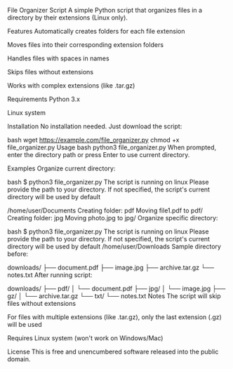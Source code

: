 File Organizer Script
A simple Python script that organizes files in a directory by their extensions (Linux only).

Features
Automatically creates folders for each file extension

Moves files into their corresponding extension folders

Handles files with spaces in names

Skips files without extensions

Works with complex extensions (like .tar.gz)

Requirements
Python 3.x

Linux system

Installation
No installation needed. Just download the script:

bash
wget https://example.com/file_organizer.py
chmod +x file_organizer.py
Usage
bash
python3 file_organizer.py
When prompted, enter the directory path or press Enter to use current directory.

Examples
Organize current directory:

bash
$ python3 file_organizer.py
The script is running on linux
Please provide the path to your directory. If not specified, the script's current directory will be used by default

/home/user/Documents
Creating folder: pdf
Moving file1.pdf to pdf/
Creating folder: jpg
Moving photo.jpg to jpg/
Organize specific directory:

bash
$ python3 file_organizer.py
The script is running on linux
Please provide the path to your directory. If not specified, the script's current directory will be used by default
/home/user/Downloads
Sample directory before:

downloads/
├── document.pdf
├── image.jpg
├── archive.tar.gz
└── notes.txt
After running script:

downloads/
├── pdf/
│   └── document.pdf
├── jpg/
│   └── image.jpg
├── gz/
│   └── archive.tar.gz
└── txt/
    └── notes.txt
Notes
The script will skip files without extensions

For files with multiple extensions (like .tar.gz), only the last extension (.gz) will be used

Requires Linux system (won't work on Windows/Mac)

License
This is free and unencumbered software released into the public domain.
